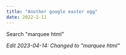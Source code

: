 ```yaml
---
title: "Another google easter egg"
date: 2022-2-11
---
```


Search "marquee html"

*Edit 2023-04-14: Changed to "marquee html"*
